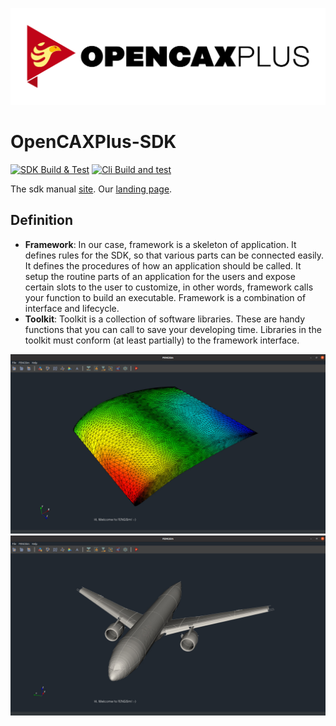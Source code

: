 ![logo_title](images/ocp.png)

# OpenCAXPlus-SDK

[![SDK Build & Test](https://github.com/OpenCAXPlus/OpenCAXPlusSDK/actions/workflows/sdk_build_test.yml/badge.svg)](https://github.com/OpenCAXPlus/OpenCAXPlusSDK/actions/workflows/sdk_build_test.yml)
[![Cli Build and test](https://github.com/OpenCAXPlus/OpenCAXPlusSDK/actions/workflows/cli_build_test.yml/badge.svg)](https://github.com/OpenCAXPlus/OpenCAXPlusSDK/actions/workflows/cli_build_test.yml)

The sdk manual [site](https://sdk.opencax.plus).
Our [landing page](https://opencax.plus).

## Definition

- **Framework**: In our case, framework is a skeleton of application. It defines rules for the SDK, so that various parts can be connected easily. It defines the procedures of how an application should be called. It setup the routine parts of an application for the users and expose certain slots to the user to customize, in other words, framework calls your function to build an executable. Framework is a combination of interface and lifecycle.
- **Toolkit**: Toolkit is a collection of software libraries. These are handy functions that you can call to save your developing time. Libraries in the toolkit must conform (at least partially) to the framework interface.

<div align="center"><img src="images/airfoil.jpg" alt="FENGSim" width="800"/></div>
<div align="center"><img src="images/cad.jpg" alt="FENGSim" width="800"/></div>

<!-- The logging library (spdlog) does not work with intel oneapi (classic) on mac, so you are expected to see different logging style for mac+intel vs other OS compiler combinations.

You shouldn't use any toolkit code from the framework.
Only use framework code from the toolkit if necessary, such as in the interface part of the toolkit. The core logic part of the toolkit should be as independent as possible. -->
